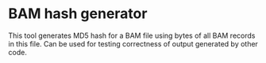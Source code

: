 # BAM hash generator

This tool generates MD5 hash for a BAM file using bytes of all BAM records in this file. Can be used for testing correctness of output generated by other code.